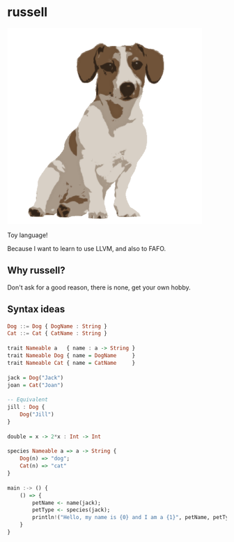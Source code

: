 # russell

![jack](jack.png)

Toy language!

Because I want to learn to use LLVM, and also to FAFO. 

## Why russell?
Don't ask for a good reason, there is none, get your own hobby.

## Syntax ideas

```hs
Dog ::= Dog { DogName : String }
Cat ::= Cat { CatName : String }

trait Nameable a   { name : a -> String }
trait Nameable Dog { name = DogName     }
trait Nameable Cat { name = CatName     }

jack = Dog("Jack")
joan = Cat("Joan")

-- Equivalent
jill : Dog {
    Dog("Jill")
}

double = x -> 2*x : Int -> Int

species Nameable a => a -> String {
    Dog(n) => "dog";
    Cat(n) => "cat"
}

main :-> () { 
    () => {
        petName <- name(jack);
        petType <- species(jack);
        println!("Hello, my name is {0} and I am a {1}", petName, petType)
    }
}
```